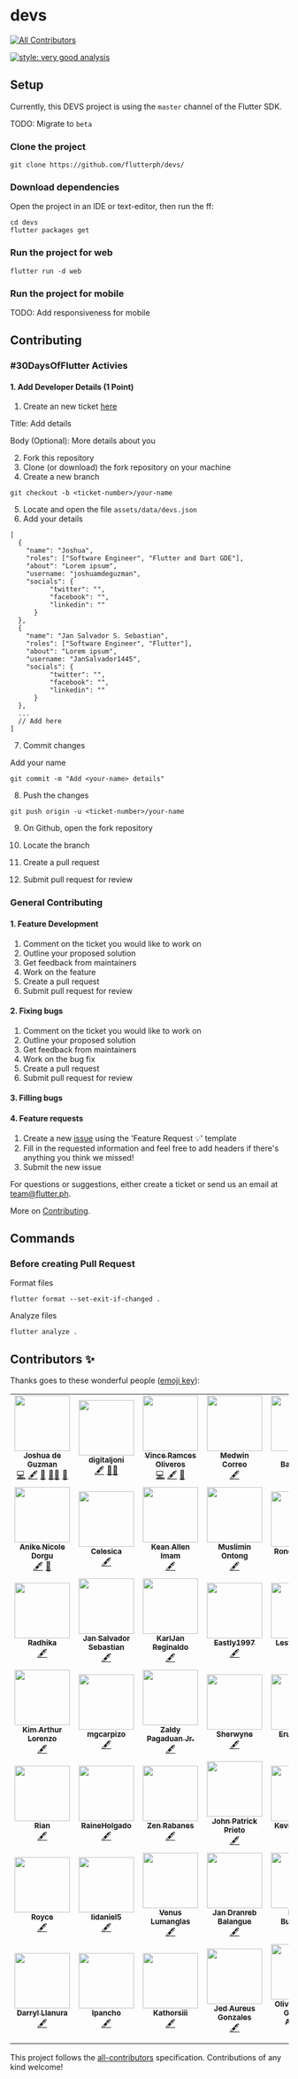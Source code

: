 # devs
<!-- ALL-CONTRIBUTORS-BADGE:START - Do not remove or modify this section -->
[![All Contributors](https://img.shields.io/badge/all_contributors-47-orange.svg?style=flat-square)](#contributors-)
<!-- ALL-CONTRIBUTORS-BADGE:END -->

[![style: very good analysis](https://img.shields.io/badge/style-very_good_analysis-B22C89.svg)](https://pub.dev/packages/very_good_analysis)

## Setup

Currently, this DEVS project is using the `master` channel of the Flutter SDK.

TODO: Migrate to `beta`

### Clone the project

```
git clone https://github.com/flutterph/devs/
```

### Download dependencies

Open the project in an IDE or text-editor, then run the ff:

```
cd devs
flutter packages get
```

### Run the project for web

```
flutter run -d web
```

### Run the project for mobile

TODO: Add responsiveness for mobile

## Contributing

### #30DaysOfFlutter Activies

#### 1. Add Developer Details (1 Point)
1. Create an new ticket [here](https://github.com/flutterph/devs/issues/new)

Title: Add <your-name> details

Body (Optional): More details about you

2. Fork this repository
3. Clone (or download) the fork repository on your machine
4. Create a new branch

```
git checkout -b <ticket-number>/your-name
```

5. Locate and open the file `assets/data/devs.json`
6. Add your details

```
[
  {
    "name": "Joshua",
    "roles": ["Software Engineer", "Flutter and Dart GDE"],
    "about": "Lorem ipsum",
    "username: "joshuamdeguzman",
    "socials": {
          "twitter": "",
          "facebook": "",
          "linkedin": ""
      }
  },
  {
    "name": "Jan Salvador S. Sebastian",
    "roles": ["Software Engineer", "Flutter"],
    "about": "Lorem ipsum",
    "username: "JanSalvador1445",
    "socials": {
          "twitter": "",
          "facebook": "",
          "linkedin": ""
      }
  },
  ...
  // Add here
]
```

7. Commit changes

Add your name

```
git commit -m "Add <your-name> details"
```

8. Push the changes

```
git push origin -u <ticket-number>/your-name
```

9. On Github, open the fork repository

10. Locate the branch

11. Create a pull request

12. Submit pull request for review

### General Contributing

#### 1. Feature Development

1. Comment on the ticket you would like to work on
2. Outline your proposed solution
3. Get feedback from maintainers
4. Work on the feature
5. Create a pull request
6. Submit pull request for review

#### 2. Fixing bugs

1. Comment on the ticket you would like to work on
2. Outline your proposed solution
3. Get feedback from maintainers
4. Work on the bug fix
5. Create a pull request
6. Submit pull request for review


#### 3. Filling bugs

#### 4. Feature requests

1. Create a new [issue](https://github.com/flutterph/devs/issues) using the 'Feature Request 💡' template
2. Fill in the requested information and feel free to add headers if there's anything you think we missed!
3. Submit the new issue


For questions or suggestions, either create a ticket or send us an email at team@flutter.ph.


More on [Contributing](https://github.com/flutterph/devs/blob/master/README.md).

## Commands

### Before creating Pull Request

Format files

```
flutter format --set-exit-if-changed .
```

Analyze files

```
flutter analyze .
```

## Contributors ✨

Thanks goes to these wonderful people ([emoji key](https://allcontributors.org/docs/en/emoji-key)):

<!-- ALL-CONTRIBUTORS-LIST:START - Do not remove or modify this section -->
<!-- prettier-ignore-start -->
<!-- markdownlint-disable -->
<table>
  <tr>
    <td align="center"><a href="http://joshuamdeguzman.com"><img src="https://avatars.githubusercontent.com/u/20706361?v=4?s=100" width="100px;" alt=""/><br /><sub><b>Joshua de Guzman</b></sub></a><br /><a href="https://github.com/flutterph/devs/commits?author=joshuadeguzman" title="Code">💻</a> <a href="#content-joshuadeguzman" title="Content">🖋</a> <a href="#data-joshuadeguzman" title="Data">🔣</a> <a href="#mentoring-joshuadeguzman" title="Mentoring">🧑‍🏫</a> <a href="https://github.com/flutterph/devs/issues?q=author%3Ajoshuadeguzman" title="Bug reports">🐛</a></td>
    <td align="center"><a href="https://digitaljoni.com"><img src="https://avatars.githubusercontent.com/u/2360639?v=4?s=100" width="100px;" alt=""/><br /><sub><b>digitaljoni</b></sub></a><br /><a href="#content-digitaljoni" title="Content">🖋</a> <a href="#mentoring-digitaljoni" title="Mentoring">🧑‍🏫</a></td>
    <td align="center"><a href="https://clueless.netlify.com"><img src="https://avatars.githubusercontent.com/u/10434746?v=4?s=100" width="100px;" alt=""/><br /><sub><b>Vince Ramces Oliveros</b></sub></a><br /><a href="https://github.com/flutterph/devs/commits?author=ram231" title="Code">💻</a> <a href="#content-ram231" title="Content">🖋</a> <a href="https://github.com/flutterph/devs/issues?q=author%3Aram231" title="Bug reports">🐛</a></td>
    <td align="center"><a href="https://github.com/MedwinCorreo"><img src="https://avatars.githubusercontent.com/u/16618565?v=4?s=100" width="100px;" alt=""/><br /><sub><b>Medwin Correo</b></sub></a><br /><a href="#content-MedwinCorreo" title="Content">🖋</a></td>
    <td align="center"><a href="https://github.com/LordKarlito"><img src="https://avatars.githubusercontent.com/u/37783804?v=4?s=100" width="100px;" alt=""/><br /><sub><b>Karlo Barcelona</b></sub></a><br /><a href="#content-LordKarlito" title="Content">🖋</a></td>
    <td align="center"><a href="http://markbarrientos.com"><img src="https://avatars.githubusercontent.com/u/20177817?v=4?s=100" width="100px;" alt=""/><br /><sub><b>Barrientos Mark Zamie</b></sub></a><br /><a href="#content-zamvar" title="Content">🖋</a></td>
    <td align="center"><a href="https://github.com/theshook"><img src="https://avatars.githubusercontent.com/u/33286537?v=4?s=100" width="100px;" alt=""/><br /><sub><b>Haji Fernandez</b></sub></a><br /><a href="#content-theshook" title="Content">🖋</a></td>
  </tr>
  <tr>
    <td align="center"><a href="https://gitlab.com/nixdorgu"><img src="https://avatars.githubusercontent.com/u/56599165?v=4?s=100" width="100px;" alt=""/><br /><sub><b>Anike Nicole Dorgu</b></sub></a><br /><a href="#content-nixdorgu" title="Content">🖋</a> <a href="https://github.com/flutterph/devs/commits?author=nixdorgu" title="Documentation">📖</a></td>
    <td align="center"><a href="https://github.com/Celesica"><img src="https://avatars.githubusercontent.com/u/10039521?v=4?s=100" width="100px;" alt=""/><br /><sub><b>Celesica</b></sub></a><br /><a href="#content-Celesica" title="Content">🖋</a></td>
    <td align="center"><a href="https://github.com/keanallen"><img src="https://avatars.githubusercontent.com/u/45480782?v=4?s=100" width="100px;" alt=""/><br /><sub><b>Kean Allen Imam</b></sub></a><br /><a href="#content-keanallen" title="Content">🖋</a></td>
    <td align="center"><a href="https://github.com/moshOntong-IT"><img src="https://avatars.githubusercontent.com/u/57244338?v=4?s=100" width="100px;" alt=""/><br /><sub><b>Muslimin Ontong</b></sub></a><br /><a href="#content-moshOntong-IT" title="Content">🖋</a></td>
    <td align="center"><a href="https://github.com/ronealdenila"><img src="https://avatars.githubusercontent.com/u/36373505?v=4?s=100" width="100px;" alt=""/><br /><sub><b>Roneal Denila</b></sub></a><br /><a href="#content-ronealdenila" title="Content">🖋</a></td>
    <td align="center"><a href="https://www.linkedin.com/in/felixjerome-delafuente/"><img src="https://avatars.githubusercontent.com/u/51954937?v=4?s=100" width="100px;" alt=""/><br /><sub><b>Felix Jerome Dela Fuente</b></sub></a><br /><a href="#content-felixjeromedelafuente" title="Content">🖋</a></td>
    <td align="center"><a href="https://github.com/charlzmagno"><img src="https://avatars.githubusercontent.com/u/78673201?v=4?s=100" width="100px;" alt=""/><br /><sub><b>charlzmagno</b></sub></a><br /><a href="#content-charlzmagno" title="Content">🖋</a></td>
  </tr>
  <tr>
    <td align="center"><a href="https://github.com/96RadhikaJadhav"><img src="https://avatars.githubusercontent.com/u/56536997?v=4?s=100" width="100px;" alt=""/><br /><sub><b>Radhika</b></sub></a><br /><a href="#content-96RadhikaJadhav" title="Content">🖋</a></td>
    <td align="center"><a href="https://www.linkedin.com/in/jansalvador1445/"><img src="https://avatars.githubusercontent.com/u/31539687?v=4?s=100" width="100px;" alt=""/><br /><sub><b>Jan Salvador Sebastian</b></sub></a><br /><a href="#content-Jansalvador1445" title="Content">🖋</a></td>
    <td align="center"><a href="https://github.com/mikagura12"><img src="https://avatars.githubusercontent.com/u/74361344?v=4?s=100" width="100px;" alt=""/><br /><sub><b>KarlJan Reginaldo</b></sub></a><br /><a href="#content-mikagura12" title="Content">🖋</a></td>
    <td align="center"><a href="https://github.com/Eastly1997"><img src="https://avatars.githubusercontent.com/u/76993312?v=4?s=100" width="100px;" alt=""/><br /><sub><b>Eastly1997</b></sub></a><br /><a href="#content-Eastly1997" title="Content">🖋</a></td>
    <td align="center"><a href="https://github.com/mountaintew"><img src="https://avatars.githubusercontent.com/u/32102302?v=4?s=100" width="100px;" alt=""/><br /><sub><b>Lester Araña</b></sub></a><br /><a href="#content-mountaintew" title="Content">🖋</a></td>
    <td align="center"><a href="https://github.com/Lorns15"><img src="https://avatars.githubusercontent.com/u/39731070?v=4?s=100" width="100px;" alt=""/><br /><sub><b>Lorns15</b></sub></a><br /><a href="#content-Lorns15" title="Content">🖋</a></td>
    <td align="center"><a href="https://github.com/0wzZZzz6"><img src="https://avatars.githubusercontent.com/u/11011672?v=4?s=100" width="100px;" alt=""/><br /><sub><b>janfrncs</b></sub></a><br /><a href="#content-0wzZZzz6" title="Content">🖋</a></td>
  </tr>
  <tr>
    <td align="center"><a href="https://github.com/artdev-hash"><img src="https://avatars.githubusercontent.com/u/73451368?v=4?s=100" width="100px;" alt=""/><br /><sub><b>Kim Arthur Lorenzo</b></sub></a><br /><a href="#content-artdev-hash" title="Content">🖋</a></td>
    <td align="center"><a href="https://github.com/mgcarpizo"><img src="https://avatars.githubusercontent.com/u/5284230?v=4?s=100" width="100px;" alt=""/><br /><sub><b>mgcarpizo</b></sub></a><br /><a href="#content-mgcarpizo" title="Content">🖋</a></td>
    <td align="center"><a href="https://github.com/zopagaduanjr"><img src="https://avatars.githubusercontent.com/u/38291023?v=4?s=100" width="100px;" alt=""/><br /><sub><b>Zaldy Pagaduan Jr.</b></sub></a><br /><a href="#content-zopagaduanjr" title="Content">🖋</a></td>
    <td align="center"><a href="https://github.com/Sherwyne"><img src="https://avatars.githubusercontent.com/u/10194728?v=4?s=100" width="100px;" alt=""/><br /><sub><b>Sherwyne</b></sub></a><br /><a href="#content-Sherwyne" title="Content">🖋</a></td>
    <td align="center"><a href="https://github.com/EruelUrsua"><img src="https://avatars.githubusercontent.com/u/44109496?v=4?s=100" width="100px;" alt=""/><br /><sub><b>EruelUrsua</b></sub></a><br /><a href="#content-EruelUrsua" title="Content">🖋</a></td>
    <td align="center"><a href="https://github.com/beRoller"><img src="https://avatars.githubusercontent.com/u/14256208?v=4?s=100" width="100px;" alt=""/><br /><sub><b>Ca</b></sub></a><br /><a href="#content-beRoller" title="Content">🖋</a></td>
    <td align="center"><a href="http://jeofferson.github.io"><img src="https://avatars.githubusercontent.com/u/52815332?v=4?s=100" width="100px;" alt=""/><br /><sub><b>Jeofferson Dela Peña</b></sub></a><br /><a href="#content-Jeofferson" title="Content">🖋</a></td>
  </tr>
  <tr>
    <td align="center"><a href="http://rianreybarriga.ml"><img src="https://avatars.githubusercontent.com/u/43643225?v=4?s=100" width="100px;" alt=""/><br /><sub><b>Rian</b></sub></a><br /><a href="#content-CodePhilanthropist" title="Content">🖋</a></td>
    <td align="center"><a href="https://github.com/RaineHolgado"><img src="https://avatars.githubusercontent.com/u/55817512?v=4?s=100" width="100px;" alt=""/><br /><sub><b>RaineHolgado</b></sub></a><br /><a href="#content-RaineHolgado" title="Content">🖋</a></td>
    <td align="center"><a href="https://github.com/zenrabanes"><img src="https://avatars.githubusercontent.com/u/41992139?v=4?s=100" width="100px;" alt=""/><br /><sub><b>Zen Rabanes</b></sub></a><br /><a href="#content-zenrabanes" title="Content">🖋</a></td>
    <td align="center"><a href="https://github.com/oppatrickk"><img src="https://avatars.githubusercontent.com/u/70645552?v=4?s=100" width="100px;" alt=""/><br /><sub><b>John Patrick Prieto</b></sub></a><br /><a href="#content-oppatrickk" title="Content">🖋</a></td>
    <td align="center"><a href="http://kvntzn.github.io"><img src="https://avatars.githubusercontent.com/u/29770932?v=4?s=100" width="100px;" alt=""/><br /><sub><b>Kevin Tuazon</b></sub></a><br /><a href="#content-kvntzn" title="Content">🖋</a></td>
    <td align="center"><a href="https://kusman28.github.io/"><img src="https://avatars.githubusercontent.com/u/40085614?v=4?s=100" width="100px;" alt=""/><br /><sub><b>K</b></sub></a><br /><a href="#content-kusman28" title="Content">🖋</a></td>
    <td align="center"><a href="http://null"><img src="https://avatars.githubusercontent.com/u/52517887?v=4?s=100" width="100px;" alt=""/><br /><sub><b>Bern Lester Givertas</b></sub></a><br /><a href="#content-lesteroyal" title="Content">🖋</a></td>
  </tr>
  <tr>
    <td align="center"><a href="https://www.linkedin.com/in/royce-chua-7b213375/"><img src="https://avatars.githubusercontent.com/u/25720149?v=4?s=100" width="100px;" alt=""/><br /><sub><b>Royce</b></sub></a><br /><a href="#content-roycechua23" title="Content">🖋</a></td>
    <td align="center"><a href="https://github.com/lidaniel5"><img src="https://avatars.githubusercontent.com/u/5171551?v=4?s=100" width="100px;" alt=""/><br /><sub><b>lidaniel5</b></sub></a><br /><a href="#content-lidaniel5" title="Content">🖋</a></td>
    <td align="center"><a href="https://binos30.github.io"><img src="https://avatars.githubusercontent.com/u/48664139?v=4?s=100" width="100px;" alt=""/><br /><sub><b>Venus Lumanglas</b></sub></a><br /><a href="#content-binos30" title="Content">🖋</a></td>
    <td align="center"><a href="https://github.com/shadowprend"><img src="https://avatars.githubusercontent.com/u/66426172?v=4?s=100" width="100px;" alt=""/><br /><sub><b>Jan Dranreb Balangue</b></sub></a><br /><a href="#content-shadowprend" title="Content">🖋</a></td>
    <td align="center"><a href="https://github.com/MapleSyyrup"><img src="https://avatars.githubusercontent.com/u/74462760?v=4?s=100" width="100px;" alt=""/><br /><sub><b>Portia Bumanlag</b></sub></a><br /><a href="#content-MapleSyyrup" title="Content">🖋</a></td>
    <td align="center"><a href="https://github.com/Ragnov"><img src="https://avatars.githubusercontent.com/u/59752567?v=4?s=100" width="100px;" alt=""/><br /><sub><b>Vincent</b></sub></a><br /><a href="#content-Ragnov" title="Content">🖋</a></td>
    <td align="center"><a href="https://bisunajaime-portfolio.netlify.app"><img src="https://avatars.githubusercontent.com/u/51989563?v=4?s=100" width="100px;" alt=""/><br /><sub><b>Jose Jaime Bisuña</b></sub></a><br /><a href="#content-jose-bamboo" title="Content">🖋</a></td>
  </tr>
  <tr>
    <td align="center"><a href="https://github.com/Ghost-017"><img src="https://avatars.githubusercontent.com/u/31908292?v=4?s=100" width="100px;" alt=""/><br /><sub><b>Darryl Llanura</b></sub></a><br /><a href="#content-Ghost-017" title="Content">🖋</a></td>
    <td align="center"><a href="https://github.com/ipancho"><img src="https://avatars.githubusercontent.com/u/75502259?v=4?s=100" width="100px;" alt=""/><br /><sub><b>Ipancho</b></sub></a><br /><a href="#content-Ipancho" title="Content">🖋</a></td>
    <td align="center"><a href="https://github.com/Kathorsiii"><img src="https://avatars.githubusercontent.com/u/55967594?v=4?s=100" width="100px;" alt=""/><br /><sub><b>Kathorsiii</b></sub></a><br /><a href="#content-Kathorsiii" title="Content">🖋</a></td>
    <td align="center"><a href="https://github.com/jedau"><img src="https://avatars.githubusercontent.com/u/4092668?v=4?s=100" width="100px;" alt=""/><br /><sub><b>Jed Aureus Gonzales</b></sub></a><br /><a href="#content-jedau" title="Content">🖋</a></td>
    <td align="center"><a href="https://github.com/OliverRhyme"><img src="https://avatars.githubusercontent.com/u/35908542?v=4?s=100" width="100px;" alt=""/><br /><sub><b>Oliver Rhyme Guibone Añasco</b></sub></a><br /><a href="#content-OliverRhyme" title="Content">🖋</a></td>
  </tr>
</table>

<!-- markdownlint-restore -->
<!-- prettier-ignore-end -->

<!-- ALL-CONTRIBUTORS-LIST:END -->

This project follows the [all-contributors](https://github.com/all-contributors/all-contributors) specification. Contributions of any kind welcome!
